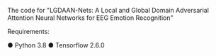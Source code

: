 The code for "LGDAAN-Nets: A Local and Global Domain Adversarial Attention Neural Networks for EEG Emotion Recognition"




Requirements:

● Python 3.8
● Tensorflow 2.6.0
